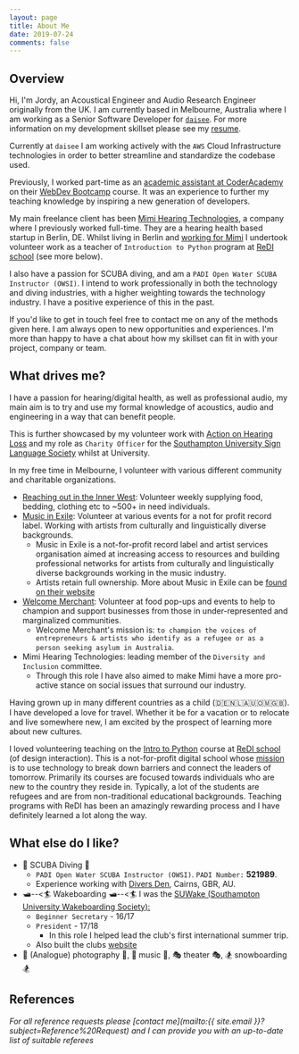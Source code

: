 ```yaml
---
layout: page
title: About Me
date: 2019-07-24
comments: false
---
```


## Overview
Hi, I'm Jordy, an Acoustical Engineer and Audio Research Engineer originally from the UK. I am currently based in Melbourne, Australia where I am working as a Senior Software Developer for [`daisee`](https://www.daisee.com/). For more information on my development skillset please see my [resume]({{site.resume}}).

Currently at `daisee` I am working actively with the `AWS` Cloud Infrastructure technologies in order to better streamline and standardize the codebase used.

Previously, I worked part-time as an [academic assistant at CoderAcademy]({{site.url}}/coderAcademy/) on their [WebDev Bootcamp](https://www.coderacademy.edu.au/web-development-bootcamp) course. It was an experience to further my teaching knowledge by inspiring a new generation of developers.

My main freelance client has been [Mimi Hearing Technologies]({{site.url}}/mimi_hearing_technologies), a company where I previously worked full-time. They are a hearing health based startup in Berlin, DE. Whilst living in Berlin and [working for Mimi]({{site.url}}/mimi_hearing_technologies) I undertook volunteer work as a teacher of `Introduction to Python` program at [ReDI school](https://www.redi-school.org/berlin) (see more below).

I also have a passion for SCUBA diving, and am a `PADI Open Water SCUBA Instructor (OWSI)`. I intend to work professionally in both the technology and diving industries, with a higher weighting towards the technology industry. I have a positive experience of this in the past.

If you'd like to get in touch feel free to contact me on any of the methods given here. I am always open to new opportunities and experiences. I'm more than happy to have a chat about how my skillset can fit in with your project, company or team.

## What drives me?
I have a passion for hearing/digital health, as well as professional audio, my main aim is to try and use my formal knowledge of acoustics, audio and engineering in a way that can benefit people.

This is further showcased by my volunteer work with [Action on Hearing Loss](https://www.actiononhearingloss.org.uk/) and my role as `Charity Officer` for the [Southampton University Sign Language Society](https://www.facebook.com/sotonsignsoc/) whilst at University.

In my free time in Melbourne, I volunteer with various different community and charitable organizations.

* [Reaching out in the Inner West](https://reachingoutintheinnerwestofmelbourne.com.au/): Volunteer weekly supplying food, bedding, clothing
etc to ~500+ in need individuals.
* [Music in Exile](https://musicinexile.com.au/): Volunteer at various events for a not for profit record label. Working
with artists from culturally and linguistically diverse backgrounds.
    * Music in Exile is a not-for-profit record label and artist services organisation aimed at increasing access to resources and building professional networks for artists from culturally and linguistically diverse backgrounds working in the music industry.
    * Artists retain full ownership. More about Music in Exile can be [found on their website](https://musicinexile.com.au/)
* [Welcome Merchant](https://welcomemerchant.com/): Volunteer at food pop-ups and events to help to champion and support businesses from those in under-represented and marginalized communities.
    * Welcome Merchant's mission is: `to champion the voices of entrepreneurs & artists who identify as a refugee or as a person seeking asylum in Australia`.
* Mimi Hearing Technologies: leading member of the `Diversity and Inclusion` committee.
    * Through this role I have also aimed to make Mimi have a more pro-active stance on social issues that surround our industry.

Having grown up in many different countries as a child (🇩🇪🇳🇱🇦🇺🇴🇲🇬🇧). I have developed a love for travel. Whether it be for a vacation or to relocate and live somewhere new, I am excited by the prospect of learning more about new cultures.

I loved volunteering teaching on the [Intro to Python](https://www.redi-school.org/berlin-career-program) course at [ReDI school](https://www.redi-school.org/berlin) (of design interaction). This is a not-for-profit digital school whose [mission](https://www.redi-school.org/mission) is to use technology to break down barriers and connect the leaders of tomorrow. Primarily its courses are focused towards individuals who are new to the country they reside in. Typically, a lot of the students are refugees and are from non-traditional educational backgrounds. Teaching programs with ReDI has been an amazingly rewarding process and I have definitely learned a lot along the way.

## What else do I like?
* 🐠 SCUBA Diving 🐠
    * `PADI Open Water SCUBA Instructor (OWSI)`. `PADI Number:` **521989**.
    * Experience working with [Divers Den](https://www.diversden.com.au/), Cairns, GBR, AU.
* 🛥️--<🏄 Wakeboarding 🛥️--<🏄
I was the [SUWake (Southampton University Wakeboarding Society):](https://suwake.susu.org)  
    * `Beginner Secretary` - 16/17
    * `President` -  17/18
        * In this role I helped lead the club's first international summer trip.
    * Also built the clubs [website](https://suwake.susu.org)
* 📸 (Analogue) photography 📸, 🎵 music 🎵, 🎭 theater 🎭, 🏂 snowboarding 🏂

## References
_For all reference requests please [contact me](mailto:{{ site.email }}?subject=Reference%20Request) and I can provide you with an up-to-date list of suitable referees_